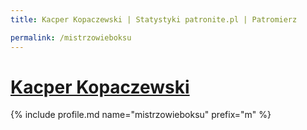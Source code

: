 ```yaml
---
title: Kacper Kopaczewski | Statystyki patronite.pl | Patromierz

permalink: /mistrzowieboksu
---
```


# [Kacper Kopaczewski](https://patronite.pl/mistrzowieboksu)

{% include profile.md name="mistrzowieboksu" prefix="m" %}
